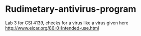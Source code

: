 # Rudimetary-antivirus-program
Lab 3 for CSI 4139, checks for a virus like a virus given here http://www.eicar.org/86-0-Intended-use.html
